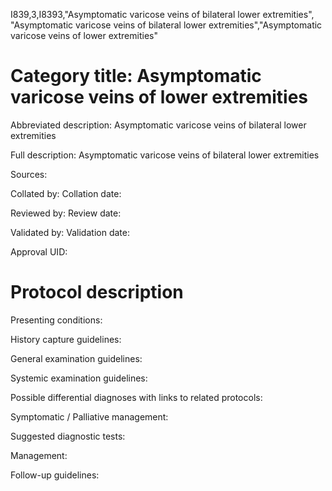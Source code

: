 I839,3,I8393,"Asymptomatic varicose veins of bilateral lower extremities", "Asymptomatic varicose veins of bilateral lower extremities","Asymptomatic varicose veins of lower extremities"
# Category title: Asymptomatic varicose veins of lower extremities

Abbreviated description: Asymptomatic varicose veins of bilateral lower extremities

Full description: Asymptomatic varicose veins of bilateral lower extremities

Sources:

Collated by:
Collation date:

Reviewed by:
Review date:

Validated by:
Validation date:

Approval UID:

# Protocol description

Presenting conditions:

History capture guidelines:

General examination guidelines:

Systemic examination guidelines:

Possible differential diagnoses with links to related protocols:

Symptomatic / Palliative management:

Suggested diagnostic tests:

Management:

Follow-up guidelines:
